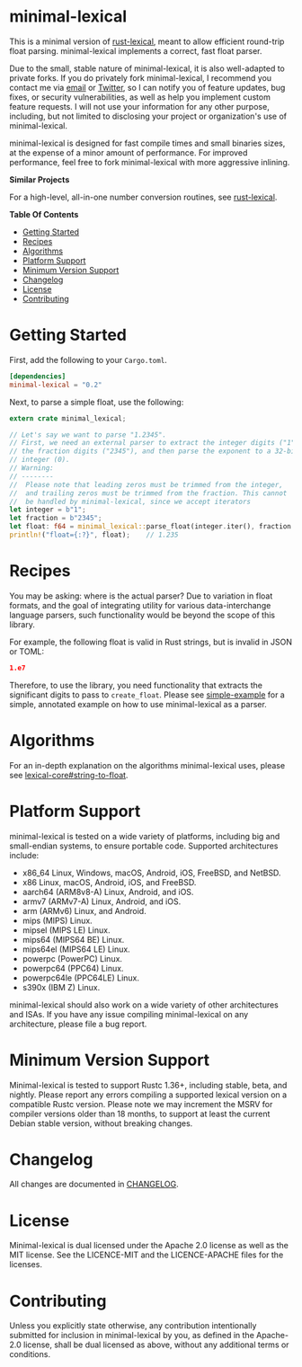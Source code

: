 minimal-lexical
===============

This is a minimal version of [rust-lexical](https://github.com/Alexhuszagh/rust-lexical), meant to allow efficient round-trip float parsing. minimal-lexical implements a correct, fast float parser.

Due to the small, stable nature of minimal-lexical, it is also well-adapted to private forks. If you do privately fork minimal-lexical, I recommend you contact me via [email](mailto:ahuszagh@gmail.com) or [Twitter](https://twitter.com/KardOnIce), so I can notify you of feature updates, bug fixes, or security vulnerabilities, as well as help you implement custom feature requests. I will not use your information for any other purpose, including, but not limited to disclosing your project or organization's use of minimal-lexical.

minimal-lexical is designed for fast compile times and small binaries sizes, at the expense of a minor amount of performance. For improved performance, feel free to fork minimal-lexical with more aggressive inlining.

**Similar Projects**

For a high-level, all-in-one number conversion routines, see [rust-lexical](https://github.com/Alexhuszagh/rust-lexical).

**Table Of Contents**

- [Getting Started](#getting-started)
- [Recipes](#recipes)
- [Algorithms](#algorithms)
- [Platform Support](platform-support)
- [Minimum Version Support](minimum-version-support)
- [Changelog](#changelog)
- [License](#license)
- [Contributing](#contributing)

# Getting Started

First, add the following to your `Cargo.toml`.

```toml
[dependencies]
minimal-lexical = "0.2"
```

Next, to parse a simple float, use the following:

```rust
extern crate minimal_lexical;

// Let's say we want to parse "1.2345".
// First, we need an external parser to extract the integer digits ("1"),
// the fraction digits ("2345"), and then parse the exponent to a 32-bit
// integer (0). 
// Warning:
// --------
//  Please note that leading zeros must be trimmed from the integer,
//  and trailing zeros must be trimmed from the fraction. This cannot
//  be handled by minimal-lexical, since we accept iterators
let integer = b"1";
let fraction = b"2345";
let float: f64 = minimal_lexical::parse_float(integer.iter(), fraction.iter(), 0);
println!("float={:?}", float);    // 1.235
```

# Recipes

You may be asking: where is the actual parser? Due to variation in float formats, and the goal of integrating utility for various data-interchange language parsers, such functionality would be beyond the scope of this library.

For example, the following float is valid in Rust strings, but is invalid in JSON or TOML:
```json
1.e7
```

Therefore, to use the library, you need functionality that extracts the significant digits to pass to `create_float`. Please see [simple-example](https://github.com/Alexhuszagh/minimal-lexical/blob/master/examples/simple.rs) for a simple, annotated example on how to use minimal-lexical as a parser.

# Algorithms

For an in-depth explanation on the algorithms minimal-lexical uses, please see [lexical-core#string-to-float](https://github.com/Alexhuszagh/rust-lexical/tree/master/lexical-core#string-to-float).

# Platform Support

minimal-lexical is tested on a wide variety of platforms, including big and small-endian systems, to ensure portable code. Supported architectures include:
- x86_64 Linux, Windows, macOS, Android, iOS, FreeBSD, and NetBSD.
- x86 Linux, macOS, Android, iOS, and FreeBSD.
- aarch64 (ARM8v8-A) Linux, Android, and iOS.
- armv7 (ARMv7-A) Linux, Android, and iOS.
- arm (ARMv6) Linux, and Android.
- mips (MIPS) Linux.
- mipsel (MIPS LE) Linux.
- mips64 (MIPS64 BE) Linux.
- mips64el (MIPS64 LE) Linux.
- powerpc (PowerPC) Linux.
- powerpc64 (PPC64) Linux.
- powerpc64le (PPC64LE) Linux.
- s390x (IBM Z) Linux.

minimal-lexical should also work on a wide variety of other architectures and ISAs. If you have any issue compiling minimal-lexical on any architecture, please file a bug report.

# Minimum Version Support

Minimal-lexical is tested to support Rustc 1.36+, including stable, beta, and nightly. Please report any errors compiling a supported lexical version on a compatible Rustc version. Please note we may increment the MSRV for compiler versions older than 18 months, to support at least the current Debian stable version, without breaking changes.

# Changelog

All changes are documented in [CHANGELOG](CHANGELOG).

# License

Minimal-lexical is dual licensed under the Apache 2.0 license as well as the MIT license. See the LICENCE-MIT and the LICENCE-APACHE files for the licenses. 

# Contributing

Unless you explicitly state otherwise, any contribution intentionally submitted for inclusion in minimal-lexical by you, as defined in the Apache-2.0 license, shall be dual licensed as above, without any additional terms or conditions.
